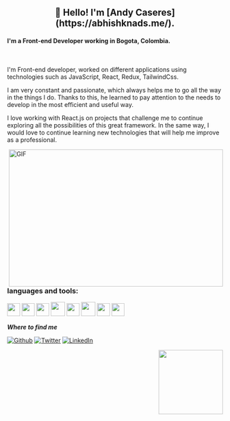 <h2 align="center">👋 Hello! I'm [Andy Caseres](https://abhishknads.me/).</h2>

#### I'm a Front-end Developer working in Bogota, Colombia.

<br />

I'm Front-end developer, worked on different applications using technologies such as JavaScript, React, Redux, TailwindCss.

I am very constant and passionate, which always helps me to go all the way in the things I do. Thanks to this, he learned to pay attention to the needs to develop in the most efficient and useful way.

I love working with React.js on projects that challenge me to continue exploring all the possibilities of this great framework. In the same way, I would love to continue learning new technologies that will help me improve as a professional.

  <img align="right" alt="GIF" src="https://github.com/abhisheknaiidu/abhisheknaiidu/blob/master/code.gif?raw=true" width="500" height="320" />

### languages and tools:
<img src = 'https://github.com/MarikIshtar007/MarikIshtar007/blob/master/images/html.svg' width='30'/>  <img src = 'https://github.com/MarikIshtar007/MarikIshtar007/blob/master/images/css.svg' width='30'/>  <img src = 'https://github.com/MarikIshtar007/MarikIshtar007/blob/master/images/js.svg' width='30'/> 
  <img src = 'https://github.com/MarikIshtar007/MarikIshtar007/blob/master/images/react.svg' width='33'/>  <img src = 'https://upload.wikimedia.org/wikipedia/commons/thumb/9/95/Vue.js_Logo_2.svg/1200px-Vue.js_Logo_2.svg.png' width='30'/>   <img src = 'https://upload.wikimedia.org/wikipedia/commons/thumb/8/8e/Nextjs-logo.svg/800px-Nextjs-logo.svg.png' width='33'/>  <img src = 'https://github.com/MarikIshtar007/MarikIshtar007/blob/master/images/git.svg' width='30'/>  <img src = 'https://upload.wikimedia.org/wikipedia/commons/thumb/d/d5/Tailwind_CSS_Logo.svg/2048px-Tailwind_CSS_Logo.svg.png' width='30'/>

***Where to find me***
<p>
  <a href="https://github.com/andycaseres2" target="__blank"><img alt="Github" src="https://img.shields.io/badge/GitHub-%2312100E.svg?&style=for-the-badge&logo=Github&logoColor=white" /></a>
  <a href="https://twitter.com/AndyCaseresDev" target="__blank"><img alt="Twitter" src="https://img.shields.io/badge/twitter-%231DA1F2.svg?&style=for-the-badge&logo=twitter&logoColor=white" /></a>
  <a href="https://www.linkedin.com/in/andy-caseres/" target="__blank"><img alt="LinkedIn" src="https://img.shields.io/badge/linkedin-%230077B5.svg?&style=for-the-badge&logo=linkedin&logoColor=white" /></a>
</p>
<img align='right' src='https://github.com/Rishit-dagli/Rishit-dagli/blob/master/images/octocat-anime.gif' width='150'>
